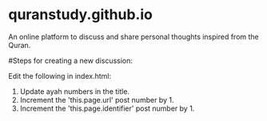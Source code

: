 # quranstudy.github.io

An online platform to discuss and share personal thoughts inspired from the Quran.

#Steps for creating a new discussion:

Edit the following in index.html:

1. Update ayah numbers in the title.
2. Increment the 'this.page.url' post number by 1.
3. Increment the 'this.page.identifier' post number by 1.

